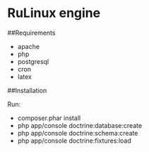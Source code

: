 RuLinux engine
=======

##Requirements

* apache
* php
* postgresql
* cron
* latex

##Installation

Run:

* composer.phar install
* php app/console doctrine:database:create
* php app/console doctrine:schema:create
* php app/console doctrine:fixtures:load


